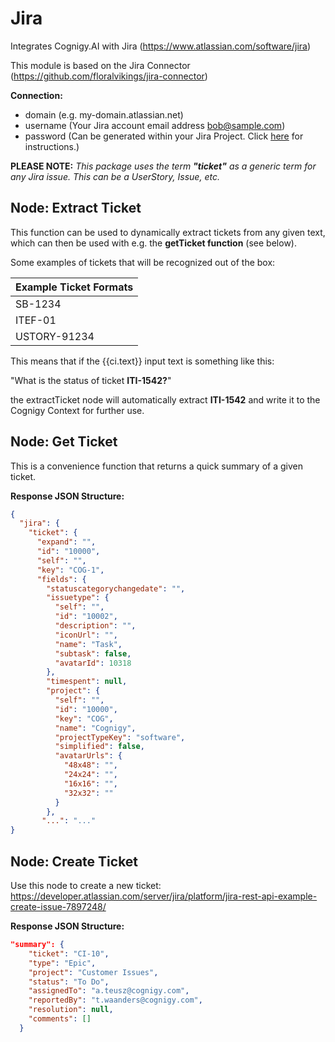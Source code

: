 # Jira

Integrates Cognigy.AI with Jira (https://www.atlassian.com/software/jira) 

This module is based on the Jira Connector (https://github.com/floralvikings/jira-connector)

**Connection:**

- domain (e.g. my-domain.atlassian.net)
- username (Your Jira account email address bob@sample.com)
- password (Can be generated within your Jira Project. Click [here](https://confluence.atlassian.com/cloud/api-tokens-938839638.html) for instructions.)

**PLEASE NOTE:** 
*This package uses the term **"ticket"** as a generic term for any Jira issue. This can be  a UserStory, Issue, etc.*


 ## Node: Extract Ticket

This function can be used to dynamically extract tickets from any given text, which can then be used with e.g. the **getTicket function** (see below).

Some examples of tickets that will be recognized out of the box: 

| Example Ticket Formats|
| ----------------------|
| SB-1234               |
| ITEF-01               |
| USTORY-91234          |

This means that if the {{ci.text}} input text is something like this:

"What is the status of ticket **ITI-1542?**"

the extractTicket node will automatically extract **ITI-1542** and write it to the Cognigy Context for further use. 


## Node: Get Ticket

This is a convenience function that returns a quick summary of a given ticket. 

**Response JSON Structure:**

```json
{
  "jira": {
    "ticket": {
      "expand": "",
      "id": "10000",
      "self": "",
      "key": "COG-1",
      "fields": {
        "statuscategorychangedate": "",
        "issuetype": {
          "self": "",
          "id": "10002",
          "description": "",
          "iconUrl": "",
          "name": "Task",
          "subtask": false,
          "avatarId": 10318
        },
        "timespent": null,
        "project": {
          "self": "",
          "id": "10000",
          "key": "COG",
          "name": "Cognigy",
          "projectTypeKey": "software",
          "simplified": false,
          "avatarUrls": {
            "48x48": "",
            "24x24": "",
            "16x16": "",
            "32x32": ""
          }
        },
       "...": "..."
}
```

## Node: Create Ticket

Use this node to create a new ticket: https://developer.atlassian.com/server/jira/platform/jira-rest-api-example-create-issue-7897248/


**Response JSON Structure:**

```json
"summary": {
    "ticket": "CI-10",
    "type": "Epic",
    "project": "Customer Issues",
    "status": "To Do",
    "assignedTo": "a.teusz@cognigy.com",
    "reportedBy": "t.waanders@cognigy.com",
    "resolution": null,
    "comments": []
  }
```
